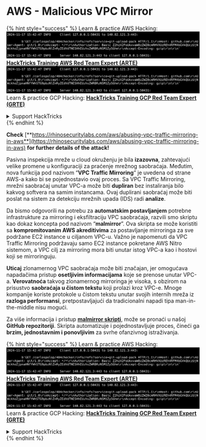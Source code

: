 # AWS - Malicious VPC Mirror

{% hint style="success" %}
Learn & practice AWS Hacking:<img src="../../../../.gitbook/assets/image (1).png" alt="" data-size="line">[**HackTricks Training AWS Red Team Expert (ARTE)**](https://training.hacktricks.xyz/courses/arte)<img src="../../../../.gitbook/assets/image (1).png" alt="" data-size="line">\
Learn & practice GCP Hacking: <img src="../../../../.gitbook/assets/image (2).png" alt="" data-size="line">[**HackTricks Training GCP Red Team Expert (GRTE)**<img src="../../../../.gitbook/assets/image (2).png" alt="" data-size="line">](https://training.hacktricks.xyz/courses/grte)

<details>

<summary>Support HackTricks</summary>

* Check the [**subscription plans**](https://github.com/sponsors/carlospolop)!
* **Join the** 💬 [**Discord group**](https://discord.gg/hRep4RUj7f) or the [**telegram group**](https://t.me/peass) or **follow** us on **Twitter** 🐦 [**@hacktricks\_live**](https://twitter.com/hacktricks\_live)**.**
* **Share hacking tricks by submitting PRs to the** [**HackTricks**](https://github.com/carlospolop/hacktricks) and [**HackTricks Cloud**](https://github.com/carlospolop/hacktricks-cloud) github repos.

</details>
{% endhint %}

**Check** [**https://rhinosecuritylabs.com/aws/abusing-vpc-traffic-mirroring-in-aws**](https://rhinosecuritylabs.com/aws/abusing-vpc-traffic-mirroring-in-aws) **for further details of the attack!**

Pasivna inspekcija mreže u cloud okruženju je bila **izazovna**, zahtevajući velike promene u konfiguraciji za praćenje mrežnog saobraćaja. Međutim, nova funkcija pod nazivom “**VPC Traffic Mirroring**” je uvedena od strane AWS-a kako bi se pojednostavio ovaj proces. Sa VPC Traffic Mirroring, mrežni saobraćaj unutar VPC-a može biti **dupliran** bez instaliranja bilo kakvog softvera na samim instancama. Ovaj duplirani saobraćaj može biti poslat na sistem za detekciju mrežnih upada (IDS) radi **analize**.

Da bismo odgovorili na potrebu za **automatskim postavljanjem** potrebne infrastrukture za mirroring i eksfiltraciju VPC saobraćaja, razvili smo skriptu kao dokaz koncepta pod nazivom “**malmirror**”. Ova skripta se može koristiti sa **kompromitovanim AWS akreditivima** za postavljanje mirroringa za sve podržane EC2 instance u ciljanom VPC-u. Važno je napomenuti da VPC Traffic Mirroring podržavaju samo EC2 instance pokretane AWS Nitro sistemom, a VPC cilj za mirroring mora biti unutar istog VPC-a kao i hostovi koji se mirroringuju.

**Uticaj** zlonamernog VPC saobraćaja može biti značajan, jer omogućava napadačima pristup **osetljivim informacijama** koje se prenose unutar VPC-a. **Verovatnoća** takvog zlonamernog mirroringa je visoka, s obzirom na prisustvo **saobraćaja u čistom tekstu** koji prolazi kroz VPC-e. Mnoge kompanije koriste protokole u čistom tekstu unutar svojih internih mreža iz **razloga performansi**, pretpostavljajući da tradicionalni napadi tipa man-in-the-middle nisu mogući.

Za više informacija i pristup [**malmirror skripti**](https://github.com/RhinoSecurityLabs/Cloud-Security-Research/tree/master/AWS/malmirror), može se pronaći u našoj **GitHub repozitoriji**. Skripta automatizuje i pojednostavljuje proces, čineći ga **brzim, jednostavnim i ponovljivim** za svrhe ofanzivnog istraživanja.

{% hint style="success" %}
Learn & practice AWS Hacking:<img src="../../../../.gitbook/assets/image (1).png" alt="" data-size="line">[**HackTricks Training AWS Red Team Expert (ARTE)**](https://training.hacktricks.xyz/courses/arte)<img src="../../../../.gitbook/assets/image (1).png" alt="" data-size="line">\
Learn & practice GCP Hacking: <img src="../../../../.gitbook/assets/image (2).png" alt="" data-size="line">[**HackTricks Training GCP Red Team Expert (GRTE)**<img src="../../../../.gitbook/assets/image (2).png" alt="" data-size="line">](https://training.hacktricks.xyz/courses/grte)

<details>

<summary>Support HackTricks</summary>

* Check the [**subscription plans**](https://github.com/sponsors/carlospolop)!
* **Join the** 💬 [**Discord group**](https://discord.gg/hRep4RUj7f) or the [**telegram group**](https://t.me/peass) or **follow** us on **Twitter** 🐦 [**@hacktricks\_live**](https://twitter.com/hacktricks\_live)**.**
* **Share hacking tricks by submitting PRs to the** [**HackTricks**](https://github.com/carlospolop/hacktricks) and [**HackTricks Cloud**](https://github.com/carlospolop/hacktricks-cloud) github repos.

</details>
{% endhint %}
